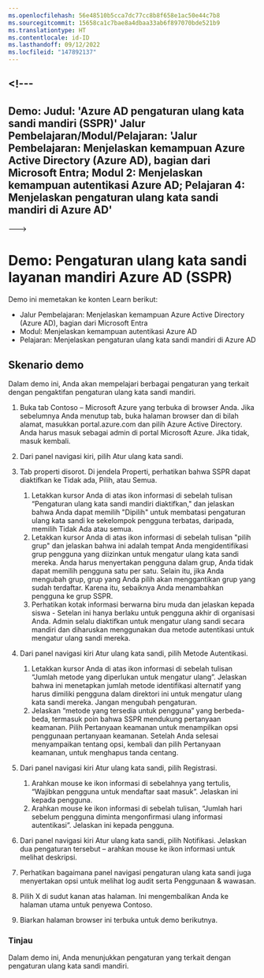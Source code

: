 ```yaml
---
ms.openlocfilehash: 56e48510b5cca7dc77cc8b8f658e1ac50e44c7b8
ms.sourcegitcommit: 15658ca1c7bae8a4dbaa33ab6f897070bde521b9
ms.translationtype: HT
ms.contentlocale: id-ID
ms.lasthandoff: 09/12/2022
ms.locfileid: "147892137"
---
```

<a name="---"></a><!---
---
Demo: Judul: 'Azure AD pengaturan ulang kata sandi mandiri (SSPR)' Jalur Pembelajaran/Modul/Pelajaran: 'Jalur Pembelajaran: Menjelaskan kemampuan Azure Active Directory (Azure AD), bagian dari Microsoft Entra; Modul 2: Menjelaskan kemampuan autentikasi Azure AD; Pelajaran 4: Menjelaskan pengaturan ulang kata sandi mandiri di Azure AD'
---
--->

# <a name="demo-azure-ad-self-service-password-reset-sspr"></a>Demo: Pengaturan ulang kata sandi layanan mandiri Azure AD (SSPR)

Demo ini memetakan ke konten Learn berikut:

- Jalur Pembelajaran: Menjelaskan kemampuan Azure Active Directory (Azure AD), bagian dari Microsoft Entra
- Modul: Menjelaskan kemampuan autentikasi Azure AD
- Pelajaran: Menjelaskan pengaturan ulang kata sandi mandiri di Azure AD

## <a name="demo-scenario"></a>Skenario demo

Dalam demo ini, Anda akan mempelajari berbagai pengaturan yang terkait dengan pengaktifan pengaturan ulang kata sandi mandiri.

1. Buka tab Contoso – Microsoft Azure yang terbuka di browser Anda. Jika sebelumnya Anda menutup tab, buka halaman browser dan di bilah alamat, masukkan portal.azure.com dan pilih Azure Active Directory. Anda harus masuk sebagai admin di portal Microsoft Azure. Jika tidak, masuk kembali.

1. Dari panel navigasi kiri, pilih Atur ulang kata sandi.

1. Tab properti disorot.  Di jendela Properti, perhatikan bahwa SSPR dapat diaktifkan ke Tidak ada, Pilih, atau Semua.
    1. Letakkan kursor Anda di atas ikon informasi di sebelah tulisan “Pengaturan ulang kata sandi mandiri diaktifkan," dan jelaskan bahwa Anda dapat memilih "Dipilih" untuk membatasi pengaturan ulang kata sandi ke sekelompok pengguna terbatas, daripada, memilih Tidak Ada atau semua.
    1. Letakkan kursor Anda di atas ikon informasi di sebelah tulisan "pilih grup" dan jelaskan bahwa ini adalah tempat Anda mengidentifikasi grup pengguna yang diizinkan untuk mengatur ulang kata sandi mereka.   Anda harus menyertakan pengguna dalam grup, Anda tidak dapat memilih pengguna satu per satu.  Selain itu, jika Anda mengubah grup, grup yang Anda pilih akan menggantikan grup yang sudah terdaftar.  Karena itu, sebaiknya Anda menambahkan pengguna ke grup SSPR.
    1. Perhatikan kotak informasi berwarna biru muda dan jelaskan kepada siswa - Setelan ini hanya berlaku untuk pengguna akhir di organisasi Anda. Admin selalu diaktifkan untuk mengatur ulang sandi secara mandiri dan diharuskan menggunakan dua metode autentikasi untuk mengatur ulang sandi mereka.

1. Dari panel navigasi kiri Atur ulang kata sandi, pilih Metode Autentikasi.
    1. Letakkan kursor Anda di atas ikon informasi di sebelah tulisan “Jumlah metode yang diperlukan untuk mengatur ulang”.  Jelaskan bahwa ini menetapkan jumlah metode identifikasi alternatif yang harus dimiliki pengguna dalam direktori ini untuk mengatur ulang kata sandi mereka.   Jangan mengubah pengaturan.
    1. Jelaskan “metode yang tersedia untuk pengguna” yang berbeda-beda, termasuk poin bahwa SSPR mendukung pertanyaan keamanan. Pilih Pertanyaan keamanan untuk menampilkan opsi penggunaan pertanyaan keamanan. Setelah Anda selesai menyampaikan tentang opsi, kembali dan pilih Pertanyaan keamanan, untuk menghapus tanda centang.

1. Dari panel navigasi kiri Atur ulang kata sandi, pilih Registrasi.
    1. Arahkan mouse ke ikon informasi di sebelahnya yang tertulis, “Wajibkan pengguna untuk mendaftar saat masuk”.   Jelaskan ini kepada pengguna.  
    1. Arahkan mouse ke ikon informasi di sebelah tulisan, “Jumlah hari sebelum pengguna diminta mengonfirmasi ulang informasi autentikasi”.   Jelaskan ini kepada pengguna.  

1. Dari panel navigasi kiri Atur ulang kata sandi, pilih Notifikasi.  Jelaskan dua pengaturan tersebut – arahkan mouse ke ikon informasi untuk melihat deskripsi.

1. Perhatikan bagaimana panel navigasi pengaturan ulang kata sandi juga menyertakan opsi untuk melihat log audit serta Penggunaan & wawasan.

1. Pilih X di sudut kanan atas halaman. Ini mengembalikan Anda ke halaman utama untuk penyewa Contoso.

1. Biarkan halaman browser ini terbuka untuk demo berikutnya.

### <a name="review"></a>Tinjau

Dalam demo ini, Anda menunjukkan pengaturan yang terkait dengan pengaturan ulang kata sandi mandiri.

